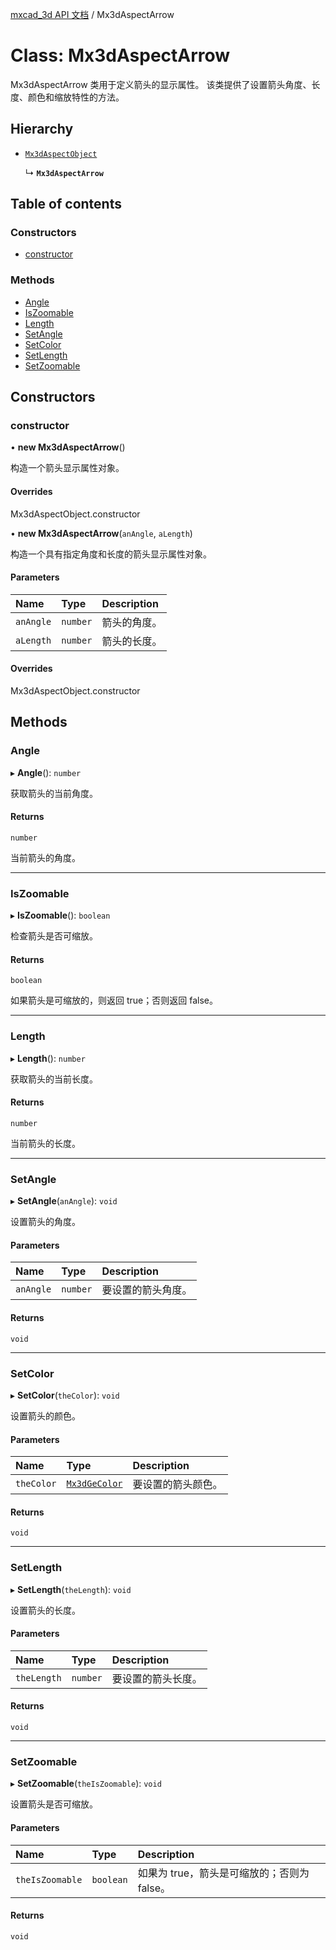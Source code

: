 [mxcad_3d API 文档](../README.md) / Mx3dAspectArrow

# Class: Mx3dAspectArrow

Mx3dAspectArrow 类用于定义箭头的显示属性。
该类提供了设置箭头角度、长度、颜色和缩放特性的方法。

## Hierarchy

- [`Mx3dAspectObject`](Mx3dAspectObject.md)

  ↳ **`Mx3dAspectArrow`**

## Table of contents

### Constructors

- [constructor](Mx3dAspectArrow.md#constructor)

### Methods

- [Angle](Mx3dAspectArrow.md#angle)
- [IsZoomable](Mx3dAspectArrow.md#iszoomable)
- [Length](Mx3dAspectArrow.md#length)
- [SetAngle](Mx3dAspectArrow.md#setangle)
- [SetColor](Mx3dAspectArrow.md#setcolor)
- [SetLength](Mx3dAspectArrow.md#setlength)
- [SetZoomable](Mx3dAspectArrow.md#setzoomable)

## Constructors

### constructor

• **new Mx3dAspectArrow**()

构造一个箭头显示属性对象。

#### Overrides

Mx3dAspectObject.constructor

• **new Mx3dAspectArrow**(`anAngle`, `aLength`)

构造一个具有指定角度和长度的箭头显示属性对象。

#### Parameters

| Name | Type | Description |
| :------ | :------ | :------ |
| `anAngle` | `number` | 箭头的角度。 |
| `aLength` | `number` | 箭头的长度。 |

#### Overrides

Mx3dAspectObject.constructor

## Methods

### Angle

▸ **Angle**(): `number`

获取箭头的当前角度。

#### Returns

`number`

当前箭头的角度。

___

### IsZoomable

▸ **IsZoomable**(): `boolean`

检查箭头是否可缩放。

#### Returns

`boolean`

如果箭头是可缩放的，则返回 true；否则返回 false。

___

### Length

▸ **Length**(): `number`

获取箭头的当前长度。

#### Returns

`number`

当前箭头的长度。

___

### SetAngle

▸ **SetAngle**(`anAngle`): `void`

设置箭头的角度。

#### Parameters

| Name | Type | Description |
| :------ | :------ | :------ |
| `anAngle` | `number` | 要设置的箭头角度。 |

#### Returns

`void`

___

### SetColor

▸ **SetColor**(`theColor`): `void`

设置箭头的颜色。

#### Parameters

| Name | Type | Description |
| :------ | :------ | :------ |
| `theColor` | [`Mx3dGeColor`](Mx3dGeColor.md) | 要设置的箭头颜色。 |

#### Returns

`void`

___

### SetLength

▸ **SetLength**(`theLength`): `void`

设置箭头的长度。

#### Parameters

| Name | Type | Description |
| :------ | :------ | :------ |
| `theLength` | `number` | 要设置的箭头长度。 |

#### Returns

`void`

___

### SetZoomable

▸ **SetZoomable**(`theIsZoomable`): `void`

设置箭头是否可缩放。

#### Parameters

| Name | Type | Description |
| :------ | :------ | :------ |
| `theIsZoomable` | `boolean` | 如果为 true，箭头是可缩放的；否则为 false。 |

#### Returns

`void`
